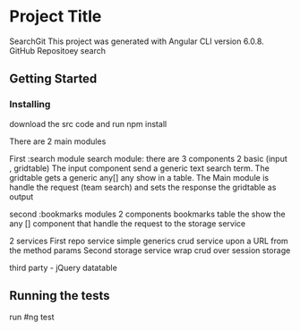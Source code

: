 # Project Title
SearchGit
This project was generated with Angular CLI version 6.0.8.
GitHub Repositoey search

## Getting Started


### Installing

download the src code and run npm install

There are 2 main modules

First :search module
search module: there are 3 components
2 basic (input , gridtable) 
The input component send a generic text search term.
The gridtable gets a generic any[] any show in a table.
The Main module is handle the request (team search) and sets the response the gridtable as output 

second :bookmarks modules
2 components 
bookmarks table the show the any []
component that handle the request to the storage service 

2 services 
First repo service 
simple generics crud service upon a URL from the method params 
Second storage service 
wrap crud over session storage 

third party - jQuery datatable

## Running the tests

run #ng test

